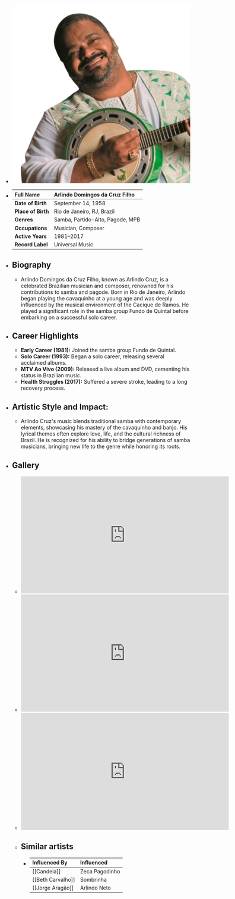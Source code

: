 ---
---



- ![arlindo cruz.png](../assets/arlindo_cruz_1717740475839_0.png)
- | **Full Name**     | Arlindo Domingos da Cruz Filho      |
  |-------------------|-------------------------------------|
  | **Date of Birth** | September 14, 1958                  |
  | **Place of Birth**| Rio de Janeiro, RJ, Brazil          |
  | **Genres**        | Samba, Partido-Alto, Pagode, MPB    |
  | **Occupations**   | Musician, Composer                  |
  | **Active Years**  | 1981–2017                           |
  | **Record Label**  | Universal Music                     |
- ## **Biography**
	- Arlindo Domingos da Cruz Filho, known as Arlindo Cruz, is a celebrated Brazilian musician and composer, renowned for his contributions to samba and pagode. Born in Rio de Janeiro, Arlindo began playing the cavaquinho at a young age and was deeply influenced by the musical environment of the Cacique de Ramos. He played a significant role in the samba group Fundo de Quintal before embarking on a successful solo career.
- ## **Career Highlights**
	- **Early Career (1981):** Joined the samba group Fundo de Quintal.
	- **Solo Career (1993):** Began a solo career, releasing several acclaimed albums.
	- **MTV Ao Vivo (2009):** Released a live album and DVD, cementing his status in Brazilian music.
	- **Health Struggles (2017):** Suffered a severe stroke, leading to a long recovery process.
- ## **Artistic Style and Impact:**
	- Arlindo Cruz's music blends traditional samba with contemporary elements, showcasing his mastery of the cavaquinho and banjo. His lyrical themes often explore love, life, and the cultural richness of Brazil. He is recognized for his ability to bridge generations of samba musicians, bringing new life to the genre while honoring its roots.
- ## **Gallery**
	- <iframe width="560" height="315" src="https://www.youtube.com/embed/K7KpgDc2YLQ?si=a0Fyf2TmZYXZ58iC" title="YouTube video player" frameborder="0" allow="accelerometer; autoplay; clipboard-write; encrypted-media; gyroscope; picture-in-picture; web-share" referrerpolicy="strict-origin-when-cross-origin" allowfullscreen></iframe>
	- <iframe width="560" height="315" src="https://www.youtube.com/embed/WL5eFEKUcPQ?si=BDMIu3LcNkxMngsF" title="YouTube video player" frameborder="0" allow="accelerometer; autoplay; clipboard-write; encrypted-media; gyroscope; picture-in-picture; web-share" referrerpolicy="strict-origin-when-cross-origin" allowfullscreen></iframe>
	- <iframe width="560" height="315" src="https://www.youtube.com/embed/fK3-ZtUT-RI?si=GXrnLZvZ-FW8JBii" title="YouTube video player" frameborder="0" allow="accelerometer; autoplay; clipboard-write; encrypted-media; gyroscope; picture-in-picture; web-share" referrerpolicy="strict-origin-when-cross-origin" allowfullscreen></iframe>
	- ## Similar artists
		- | Influenced By       | Influenced           |
		  |---------------------|----------------------|
		  | [[Candeia]]         | Zeca Pagodinho       |
		  | [[Beth Carvalho]]   | Sombrinha            |
		  | [[Jorge Aragão]]    | Arlindo Neto         |